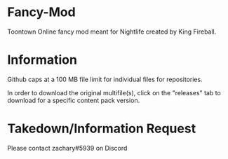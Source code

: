 # Fancy-Mod
Toontown Online fancy mod meant for Nightlife created by King Fireball.

# Information

Github caps at a 100 MB file limit for individual files for repositories.

In order to download the original multifile(s), click on the "releases" tab to download for a specific content pack version.



# Takedown/Information Request
Please contact zachary#5939 on Discord
